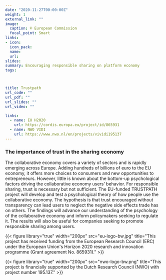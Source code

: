 ```yaml
---
date: "2020-11-27T00:00:00Z"
weight: 1
external_link: ""
image:
  caption: © European Commission
  focal_point: Smart
links:
- icon: 
  icon_pack: 
  name: 
  url: 
slides: 
summary: Encouraging responsible sharing on platform economy
tags:



title: Trustpath
url_code: ""
url_pdf: ""
url_slides: ""
url_video: ""

links:
  - name: EU H2020
    url: https://cordis.europa.eu/project/id/865931
  - name: NWO VIDI
    url: https://www.nwo.nl/en/projects/vividi195137
---
```


<h3> The importance of trust in the sharing economy </h3> 



The collaborative economy covers a variety of sectors and is rapidly emerging across Europe. Adding hundreds of billions of euro to the EU economy, it offers more choices to consumers and new opportunities to entrepreneurs. However, little is known about the bottom-up psychological factors driving the collaborative economy users’ behavior. For responsible sharing, trust is necessary but not sufficient. The EU-funded TRUSTPATH project will develop and test a psychological theory of how people use the collaborative economy. The hypothesis is that trust encouraged without transparency can lead users to neglect the negative side effects trade has on others. The findings will advance our understanding of the psychology of the collaborative economy and inform policymakers seeking to regulate it. The results will also be useful for companies seeking to promote responsible sharing among users.

{{< figure library="true" width="200px" src="eu-logo-bw.jpg" title="This project has received funding from the European Research Council (ERC) under the European Union's Horizon 2020 research and innovation programme (Grant agreement No. 865931)." >}} 

{{< figure library="true" width="200px" src="nwo-logo-bw.png" title="This project is financially supported by the Dutch Research Council (NWO) with project number 195.137." >}} 